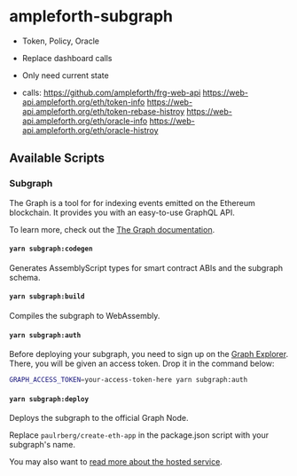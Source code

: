 # ampleforth-subgraph

- Token, Policy, Oracle
- Replace dashboard calls
- Only need current state

- calls:
https://github.com/ampleforth/frg-web-api
https://web-api.ampleforth.org/eth/token-info
https://web-api.ampleforth.org/eth/token-rebase-histroy
https://web-api.ampleforth.org/eth/oracle-info
https://web-api.ampleforth.org/eth/oracle-histroy

## Available Scripts

### Subgraph

The Graph is a tool for for indexing events emitted on the Ethereum blockchain. It provides you with an easy-to-use GraphQL API. <br/>

To learn more, check out the [The Graph documentation](https://thegraph.com/docs).

#### `yarn subgraph:codegen`

Generates AssemblyScript types for smart contract ABIs and the subgraph schema.

#### `yarn subgraph:build`

Compiles the subgraph to WebAssembly.

#### `yarn subgraph:auth`

Before deploying your subgraph, you need to sign up on the
[Graph Explorer](https://thegraph.com/explorer/). There, you will be given an access token. Drop it in the command
below:

```sh
GRAPH_ACCESS_TOKEN=your-access-token-here yarn subgraph:auth
```

#### `yarn subgraph:deploy`

Deploys the subgraph to the official Graph Node.<br/>

Replace `paulrberg/create-eth-app` in the package.json script with your subgraph's name.

You may also want to [read more about the hosted service](https://thegraph.com/docs/quick-start#hosted-service).
